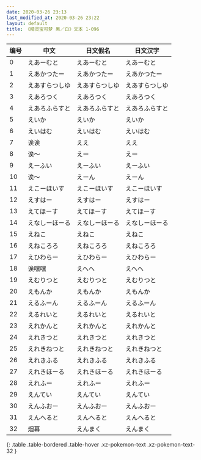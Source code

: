 ```yaml
---
date: 2020-03-26 23:13
last_modified_at: 2020-03-26 23:22
layout: default
title: 《精灵宝可梦 黑／白》文本 1-096
---
```

| 编号 | 中文 | 日文假名 | 日文汉字 |
| ---- | ---- | ---- | --- |
| 0 | えあーむと | えあーむと | えあーむと |
| 1 | えあかつたー | えあかつたー | えあかつたー |
| 2 | えあすらつしゆ | えあすらつしゆ | えあすらつしゆ |
| 3 | えあろつく | えあろつく | えあろつく |
| 4 | えあろふらすと | えあろふらすと | えあろふらすと |
| 5 | えいか | えいか | えいか |
| 6 | えいはむ | えいはむ | えいはむ |
| 7 | 诶诶 | ええ | ええ |
| 8 | 诶～ | えー | えー |
| 9 | えーふい | えーふい | えーふい |
| 10 | 诶～ | えーん | えーん |
| 11 | えこーほいす | えこーほいす | えこーほいす |
| 12 | えすはー | えすはー | えすはー |
| 13 | えてほーす | えてほーす | えてほーす |
| 14 | えなしーほーる | えなしーほーる | えなしーほーる |
| 15 | えねこ | えねこ | えねこ |
| 16 | えねころろ | えねころろ | えねころろ |
| 17 | えひわらー | えひわらー | えひわらー |
| 18 | 诶嘿嘿 | えへへ | えへへ |
| 19 | えむりつと | えむりつと | えむりつと |
| 20 | えもんか | えもんか | えもんか |
| 21 | えるふーん | えるふーん | えるふーん |
| 22 | えるれいと | えるれいと | えるれいと |
| 23 | えれかんと | えれかんと | えれかんと |
| 24 | えれきつと | えれきつと | えれきつと |
| 25 | えれきねつと | えれきねつと | えれきねつと |
| 26 | えれきふる | えれきふる | えれきふる |
| 27 | えれきほーる | えれきほーる | えれきほーる |
| 28 | えれふー | えれふー | えれふー |
| 29 | えんてい | えんてい | えんてい |
| 30 | えんふおー | えんふおー | えんふおー |
| 31 | えんへると | えんへると | えんへると |
| 32 | 烟幕 | えんまく | えんまく |
{: .table .table-bordered .table-hover .xz-pokemon-text .xz-pokemon-text-32 }